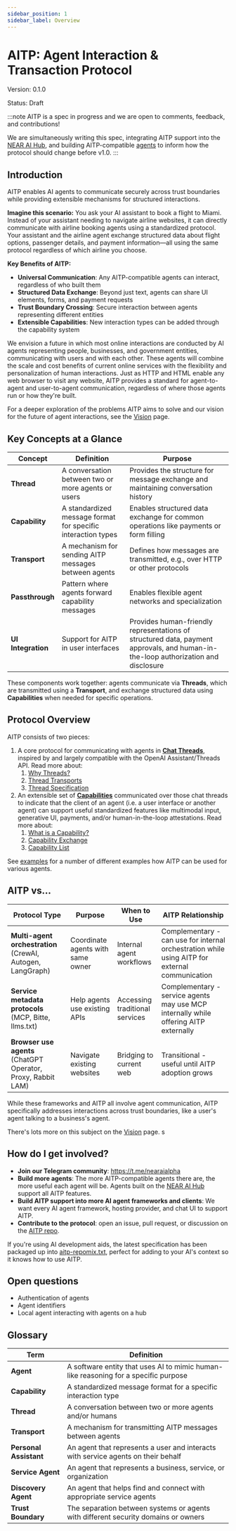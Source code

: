 ```yaml
---
sidebar_position: 1
sidebar_label: Overview
---
```


# AITP: Agent Interaction & Transaction Protocol

Version: 0.1.0

Status: Draft

:::note
AITP is a spec in progress and we are open to comments, feedback, and contributions!

We are simultaneously writing this spec, integrating AITP support into the [NEAR AI Hub](https://app.near.ai/), and building
AITP-compatible [agents](https://app.near.ai/agents) to inform how the protocol should change before v1.0.
:::

## Introduction

AITP enables AI agents to communicate securely across trust boundaries while providing extensible mechanisms for structured interactions.

**Imagine this scenario:** You ask your AI assistant to book a flight to Miami. Instead of your assistant needing to navigate airline websites, it can directly communicate with airline booking agents using a standardized protocol. Your assistant and the airline agent exchange structured data about flight options, passenger details, and payment information—all using the same protocol regardless of which airline you choose.

**Key Benefits of AITP:**
- **Universal Communication**: Any AITP-compatible agents can interact, regardless of who built them
- **Structured Data Exchange**: Beyond just text, agents can share UI elements, forms, and payment requests
- **Trust Boundary Crossing**: Secure interaction between agents representing different entities
- **Extensible Capabilities**: New interaction types can be added through the capability system

We envision a future in which most online interactions are conducted by AI agents representing people, businesses, and government entities, communicating with users and with each other. These agents will combine the scale and cost benefits of current online services with the flexibility and personalization of human interactions. Just as HTTP and HTML enable any web browser to visit any website, AITP provides a standard for agent-to-agent and user-to-agent communication, regardless of where those agents run or how they're built.

For a deeper exploration of the problems AITP aims to solve and our vision for the future of agent interactions, see the [Vision](vision) page.

## Key Concepts at a Glance

| Concept            | Definition                                                   | Purpose                                                                                                                           |
|--------------------|--------------------------------------------------------------|-----------------------------------------------------------------------------------------------------------------------------------|
| **Thread**         | A conversation between two or more agents or users           | Provides the structure for message exchange and maintaining conversation history                                                  |
| **Capability**     | A standardized message format for specific interaction types | Enables structured data exchange for common operations like payments or form filling                                              |
| **Transport**      | A mechanism for sending AITP messages between agents         | Defines how messages are transmitted, e.g., over HTTP or other protocols                                                          |
| **Passthrough**    | Pattern where agents forward capability messages             | Enables flexible agent networks and specialization                                                                                |
| **UI Integration** | Support for AITP in user interfaces                          | Provides human-friendly representations of structured data, payment approvals, and human-in-the-loop authorization and disclosure |

These components work together: agents communicate via **Threads**, which are transmitted using a **Transport**, and exchange structured data using **Capabilities** when needed for specific operations.

## Protocol Overview

AITP consists of two pieces:
1. A core protocol for communicating with agents in [**Chat Threads**](threads), inspired by and largely compatible with the OpenAI Assistant/Threads API.  Read more about:
	1. [Why Threads?](threads#why-chat-threads)
	2. [Thread Transports](threads#thread-transports)
	3. [Thread Specification](threads#thread-specification)
2. An extensible set of [**Capabilities**](capabilities) communicated over those chat threads to indicate that the client of an agent (i.e. a user interface or another agent) can support useful standardized features like multimodal input, generative UI, payments, and/or human-in-the-loop attestations.  Read more about:
	1. [What is a Capability?](capabilities#what-is-a-capability)
	3. [Capability Exchange](capabilities#capability-exchange)
	4. [Capability List](capabilities#capability-list)

See [examples](examples) for a number of different examples how AITP can be used for various agents.

## AITP vs...

| Protocol Type                                                | Purpose                           | When to Use                    | AITP Relationship                                                                              |
|--------------------------------------------------------------|-----------------------------------|--------------------------------|------------------------------------------------------------------------------------------------|
| **Multi-agent orchestration** (CrewAI, Autogen, LangGraph)   | Coordinate agents with same owner | Internal agent workflows       | Complementary - can use for internal orchestration while using AITP for external communication |
| **Service metadata protocols** (MCP, Bitte, llms.txt)        | Help agents use existing APIs     | Accessing traditional services | Complementary - service agents may use MCP internally while offering AITP externally           |
| **Browser use agents** (ChatGPT Operator, Proxy, Rabbit LAM) | Navigate existing websites        | Bridging to current web        | Transitional - useful until AITP adoption grows                                                |

While these frameworks and AITP all involve agent communication, AITP specifically addresses interactions across trust boundaries, like a user's agent talking to a business's agent.

There's lots more on this subject on the [Vision](vision) page.
s
## How do I get involved?

* **Join our Telegram community**: https://t.me/nearaialpha
* **Build more agents**: The more AITP-compatible agents there are, the more useful each agent will be.  Agents built on the [NEAR AI Hub](https://app.near.ai) support all AITP features.
* **Build AITP support into more AI agent frameworks and clients**: We want every AI agent framework, hosting provider, and chat UI to support AITP.
* **Contribute to the protocol**: open an issue, pull request, or discussion on the [AITP repo](https://github.com/nearai/aitp).

If you're using AI development aids, the latest specification has been packaged up into [aitp-repomix.txt](https://nightly.link/nearai/aitp/workflows/repomix/main/aitp-repomix.zip), perfect for adding to your AI's context so it knows how to use AITP.

## Open questions

- Authentication of agents
- Agent identifiers
- Local agent interacting with agents on a hub

## Glossary

| Term | Definition |
|------|------------|
| **Agent** | A software entity that uses AI to mimic human-like reasoning for a specific purpose |
| **Capability** | A standardized message format for a specific interaction type |
| **Thread** | A conversation between two or more agents and/or humans |
| **Transport** | A mechanism for transmitting AITP messages between agents |
| **Personal Assistant** | An agent that represents a user and interacts with service agents on their behalf |
| **Service Agent** | An agent that represents a business, service, or organization |
| **Discovery Agent** | An agent that helps find and connect with appropriate service agents |
| **Trust Boundary** | The separation between systems or agents with different security domains or owners |
